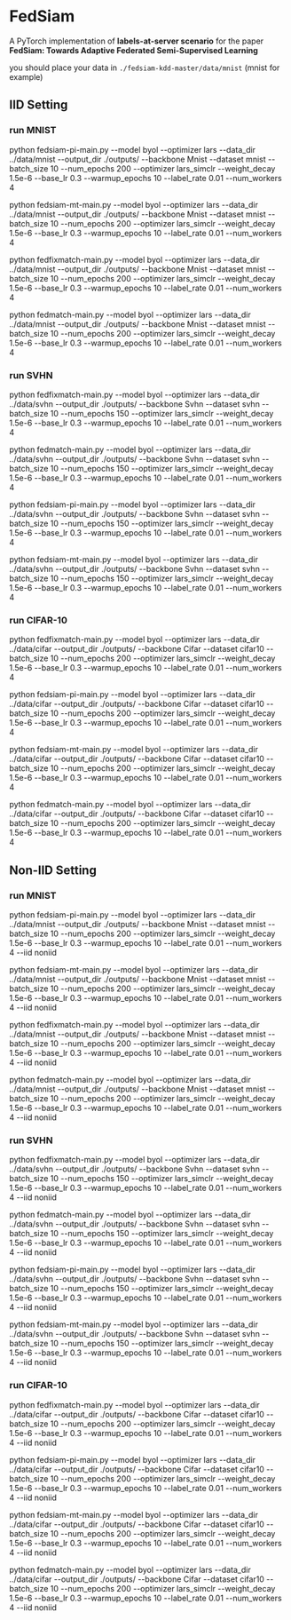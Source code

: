 # FedSiam
A PyTorch implementation of  **labels-at-server scenario**  for the paper  **FedSiam: Towards Adaptive Federated Semi-Supervised Learning**



you should place your data in `./fedsiam-kdd-master/data/mnist` (mnist for example)

## IID Setting

### run MNIST


python fedsiam-pi-main.py --model byol --optimizer lars --data_dir ../data/mnist --output_dir ./outputs/ --backbone Mnist --dataset mnist --batch_size 10 --num_epochs 200 --optimizer lars_simclr --weight_decay 1.5e-6 --base_lr 0.3 --warmup_epochs 10 --label_rate 0.01 --num_workers 4


python fedsiam-mt-main.py --model byol --optimizer lars --data_dir ../data/mnist --output_dir ./outputs/ --backbone Mnist --dataset mnist --batch_size 10 --num_epochs 200 --optimizer lars_simclr --weight_decay 1.5e-6 --base_lr 0.3 --warmup_epochs 10 --label_rate 0.01 --num_workers 4


python fedfixmatch-main.py --model byol --optimizer lars --data_dir ../data/mnist --output_dir ./outputs/ --backbone Mnist --dataset mnist --batch_size 10 --num_epochs 200 --optimizer lars_simclr --weight_decay 1.5e-6 --base_lr 0.3 --warmup_epochs 10 --label_rate 0.01 --num_workers 4

python fedmatch-main.py --model byol --optimizer lars --data_dir ../data/mnist --output_dir ./outputs/ --backbone Mnist --dataset mnist --batch_size 10 --num_epochs 200 --optimizer lars_simclr --weight_decay 1.5e-6 --base_lr 0.3 --warmup_epochs 10 --label_rate 0.01 --num_workers 4


### run SVHN

python fedfixmatch-main.py --model byol --optimizer lars --data_dir ../data/svhn --output_dir ./outputs/ --backbone Svhn --dataset svhn --batch_size 10 --num_epochs 150 --optimizer lars_simclr --weight_decay 1.5e-6 --base_lr 0.3 --warmup_epochs 10 --label_rate 0.01 --num_workers 4



python fedmatch-main.py --model byol --optimizer lars --data_dir ../data/svhn --output_dir ./outputs/ --backbone Svhn --dataset svhn --batch_size 10 --num_epochs 150 --optimizer lars_simclr --weight_decay 1.5e-6 --base_lr 0.3 --warmup_epochs 10 --label_rate 0.01 --num_workers 4



python fedsiam-pi-main.py --model byol --optimizer lars --data_dir ../data/svhn --output_dir ./outputs/ --backbone Svhn --dataset svhn --batch_size 10 --num_epochs 150 --optimizer lars_simclr --weight_decay 1.5e-6 --base_lr 0.3 --warmup_epochs 10 --label_rate 0.01 --num_workers 4



python fedsiam-mt-main.py --model byol --optimizer lars --data_dir ../data/svhn --output_dir ./outputs/ --backbone Svhn --dataset svhn --batch_size 10 --num_epochs 150 --optimizer lars_simclr --weight_decay 1.5e-6 --base_lr 0.3 --warmup_epochs 10 --label_rate 0.01 --num_workers 4



### run CIFAR-10


python fedfixmatch-main.py --model byol --optimizer lars --data_dir ../data/cifar --output_dir ./outputs/ --backbone Cifar --dataset cifar10 --batch_size 10 --num_epochs 200 --optimizer lars_simclr --weight_decay 1.5e-6 --base_lr 0.3 --warmup_epochs 10 --label_rate 0.01 --num_workers 4


python fedsiam-pi-main.py --model byol --optimizer lars --data_dir ../data/cifar --output_dir ./outputs/ --backbone Cifar --dataset cifar10 --batch_size 10 --num_epochs 200 --optimizer lars_simclr --weight_decay 1.5e-6 --base_lr 0.3 --warmup_epochs 10 --label_rate 0.01 --num_workers 4


python fedsiam-mt-main.py --model byol --optimizer lars --data_dir ../data/cifar --output_dir ./outputs/ --backbone Cifar --dataset cifar10 --batch_size 10 --num_epochs 200 --optimizer lars_simclr --weight_decay 1.5e-6 --base_lr 0.3 --warmup_epochs 10 --label_rate 0.01 --num_workers 4

python fedmatch-main.py --model byol --optimizer lars --data_dir ../data/cifar --output_dir ./outputs/ --backbone Cifar --dataset cifar10 --batch_size 10 --num_epochs 200 --optimizer lars_simclr --weight_decay 1.5e-6 --base_lr 0.3 --warmup_epochs 10 --label_rate 0.01 --num_workers 4









## Non-IID Setting

### run MNIST


python fedsiam-pi-main.py --model byol --optimizer lars --data_dir ../data/mnist --output_dir ./outputs/ --backbone Mnist --dataset mnist --batch_size 10 --num_epochs 200 --optimizer lars_simclr --weight_decay 1.5e-6 --base_lr 0.3 --warmup_epochs 10 --label_rate 0.01 --num_workers 4 --iid noniid




python fedsiam-mt-main.py --model byol --optimizer lars --data_dir ../data/mnist --output_dir ./outputs/ --backbone Mnist --dataset mnist --batch_size 10 --num_epochs 200 --optimizer lars_simclr --weight_decay 1.5e-6 --base_lr 0.3 --warmup_epochs 10 --label_rate 0.01 --num_workers 4 --iid noniid


python fedfixmatch-main.py --model byol --optimizer lars --data_dir ../data/mnist --output_dir ./outputs/ --backbone Mnist --dataset mnist --batch_size 10 --num_epochs 200 --optimizer lars_simclr --weight_decay 1.5e-6 --base_lr 0.3 --warmup_epochs 10 --label_rate 0.01 --num_workers 4 --iid noniid

python fedmatch-main.py --model byol --optimizer lars --data_dir ../data/mnist --output_dir ./outputs/ --backbone Mnist --dataset mnist --batch_size 10 --num_epochs 200 --optimizer lars_simclr --weight_decay 1.5e-6 --base_lr 0.3 --warmup_epochs 10 --label_rate 0.01 --num_workers 4 --iid noniid


### run SVHN

python fedfixmatch-main.py --model byol --optimizer lars --data_dir ../data/svhn --output_dir ./outputs/ --backbone Svhn --dataset svhn --batch_size 10 --num_epochs 150 --optimizer lars_simclr --weight_decay 1.5e-6 --base_lr 0.3 --warmup_epochs 10 --label_rate 0.01 --num_workers 4 --iid noniid



python fedmatch-main.py --model byol --optimizer lars --data_dir ../data/svhn --output_dir ./outputs/ --backbone Svhn --dataset svhn --batch_size 10 --num_epochs 150 --optimizer lars_simclr --weight_decay 1.5e-6 --base_lr 0.3 --warmup_epochs 10 --label_rate 0.01 --num_workers 4 --iid noniid



python fedsiam-pi-main.py --model byol --optimizer lars --data_dir ../data/svhn --output_dir ./outputs/ --backbone Svhn --dataset svhn --batch_size 10 --num_epochs 150 --optimizer lars_simclr --weight_decay 1.5e-6 --base_lr 0.3 --warmup_epochs 10 --label_rate 0.01 --num_workers 4 --iid noniid



python fedsiam-mt-main.py --model byol --optimizer lars --data_dir ../data/svhn --output_dir ./outputs/ --backbone Svhn --dataset svhn --batch_size 10 --num_epochs 150 --optimizer lars_simclr --weight_decay 1.5e-6 --base_lr 0.3 --warmup_epochs 10 --label_rate 0.01 --num_workers 4 --iid noniid



### run CIFAR-10


python fedfixmatch-main.py --model byol --optimizer lars --data_dir ../data/cifar --output_dir ./outputs/ --backbone Cifar --dataset cifar10 --batch_size 10 --num_epochs 200 --optimizer lars_simclr --weight_decay 1.5e-6 --base_lr 0.3 --warmup_epochs 10 --label_rate 0.01 --num_workers 4 --iid noniid


python fedsiam-pi-main.py --model byol --optimizer lars --data_dir ../data/cifar --output_dir ./outputs/ --backbone Cifar --dataset cifar10 --batch_size 10 --num_epochs 200 --optimizer lars_simclr --weight_decay 1.5e-6 --base_lr 0.3 --warmup_epochs 10 --label_rate 0.01 --num_workers 4 --iid noniid


python fedsiam-mt-main.py --model byol --optimizer lars --data_dir ../data/cifar --output_dir ./outputs/ --backbone Cifar --dataset cifar10 --batch_size 10 --num_epochs 200 --optimizer lars_simclr --weight_decay 1.5e-6 --base_lr 0.3 --warmup_epochs 10 --label_rate 0.01 --num_workers 4 --iid noniid



python fedmatch-main.py --model byol --optimizer lars --data_dir ../data/cifar --output_dir ./outputs/ --backbone Cifar --dataset cifar10 --batch_size 10 --num_epochs 200 --optimizer lars_simclr --weight_decay 1.5e-6 --base_lr 0.3 --warmup_epochs 10 --label_rate 0.01 --num_workers 4 --iid noniid











